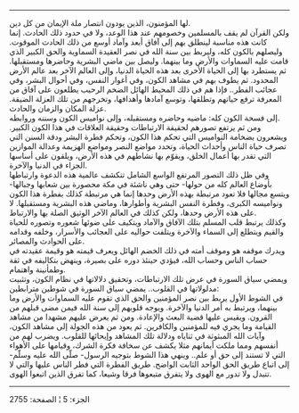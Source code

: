 ------------------------------------------------------------------------

لها المؤمنون، الذين يودون انتصار ملة الإيمان من كل دين.  
ولكن القرآن لم يقف بالمسلمين وخصومهم عند هذا الوعد، ولا في حدود ذلك
الحادث. إنما كانت هذه مناسبة لينطلق بهم إلى آفاق أبعد وآماد أوسع من ذلك
الحادث الموقوت. وليصلهم بالكون كله، وليربط بين سنة الله في نصر العقيدة
السماوية والحق الكبير الذي قامت عليه السماوات والأرض وما بينهما. وليصل
بين ماضي البشرية وحاضرها ومستقبلها. ثم يستطرد بها إلى الحياة الأخرى بعد
هذه الحياة الدنيا، وإلى العالم الآخر بعد عالم الأرض المحدود. ثم يطوف بهم
في مشاهد الكون، وفي أغوار النفس، وفي أحوال البشر، وفي عجائب الفطر.. فإذا
هم في ذلك المحيط الهائل الضخم الرحيب يطلعون على آفاق من المعرفة ترفع
حياتهم وتطلقها، وتوسع آمادها وأهدافها، وتخرجهم من تلك العزلة الضيقة.
عزلة المكان والزمان والحادث.  
إلى فسحة الكون كله: ماضيه وحاضره ومستقبله، وإلى نواميس الكون وسننه
وروابطه.  
ومن ثم يرتفع تصورهم لحقيقة الارتباطات وحقيقة العلاقات في هذا الكون
الكبير. ويشعرون بضخامة النواميس التي تحكم هذا الكون، وتحكم فطرة البشر
ودقة السنن التي تصرف حياة الناس وأحداث الحياة، وتحدد مواضع النصر ومواضع
الهزيمة وعدالة الموازين التي تقدر بها أعمال الخلق، ويقوّم بها نشاطهم في
هذه الأرض، ويلقون على أساسها الجزاء في الدنيا والآخرة.  
وفي ظل ذلك التصور المرتفع الواسع الشامل تتكشف عالمية هذه الدعوة
وارتباطها بأوضاع العالم كله من حولها- حتى وهي ناشئة في مكة محصورة بين
شعابها وجبالها- ويتسع مجالها فلا تعود مرتبطة بهذه الأرض وحدها إنما هي
مرتبطة كذلك بفطرة هذا الكون ونواميسه الكبرى، وفطرة النفس البشرية
وأطوارها، وماضي هذه البشرية ومستقبلها. لا على هذه الأرض وحدها، ولكن كذلك
في العالم الآخر الوثيق الصلة بها والارتباط.  
وكذلك يرتبط قلب المسلم بتلك الآفاق والآماد ويتكيف على ضوئها شعوره وتصوره
للحياة والقيم ويتطلع إلى السماء والآخرة ويتلفت حواليه على العجائب
والأسرار، وخلفه وقدامه على الحوادث والمصائر.  
ويدرك موقفه هو وموقف أمته في ذلك الخضم الهائل ويعرف قيمته هو وقيمة
عقيدته في حساب الناس وحساب الله، فيؤدي حينئذ دوره على بصيرة، وينهض
بتكاليفه في ثقة وطمأنينة واهتمام.  
ويمضي سياق السورة في عرض تلك الارتباطات، وتحقيق دلالاتها في نظام الكون،
وتثبيت مدلولاتها في القلوب.. يمضي سياق السورة في شوطين مترابطين:  
في الشوط الأول يربط بين نصر المؤمنين والحق الذي تقوم عليه السماوات
والأرض وما بينهما، ويرتبط به أمر الدنيا والآخرة. ويوجه قلوبهم إلى سنة
الله فيمن مضى قبلهم من القرون. ويقيس عليها قضية البعث والإعادة. ومن ثم
يعرض عليهم مشهدا من مشاهد القيامة وما يجري فيه للمؤمنين والكافرين. ثم
يعود من هذه الجولة إلى مشاهد الكون، وآيات الله المبثوثة في ثناياه ودلالة
تلك المشاهد وإيحائها للقلوب. ويضرب لهم من أنفسهم ومما ملكت أيمانهم مثلا
يكشف عن سخافة فكرة الشرك، وقيامها على الأهواء التي لا تستند إلى حق أو
علم.. وينهي هذا الشوط بتوجيه الرسول- صلّى الله عليه وسلّم- إلى اتباع طريق
الحق الواحد الثابت الواضح. طريق الفطرة التي فطر الناس عليها والتي لا
تتبدل ولا تدور مع الهوى ولا يتفرق متبعوها فرقا وشيعا، كما تفرق الذين
اتبعوا الهوى.

------------------------------------------------------------------------

الجزء: 5 ¦ الصفحة: 2755
